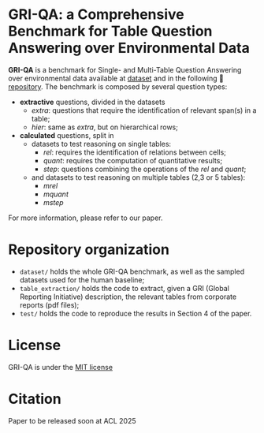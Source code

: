 # GRI-QA: a Comprehensive Benchmark for Table Question Answering over Environmental Data

**GRI-QA** is a benchmark for Single- and Multi-Table Question Answering over environmental data available at [dataset](./dataset/) and in the following 🤗 [repository](https://huggingface.co/datasets/lucacontalbo/GRI-QA). The benchmark is composed by several question types:  
- **extractive** questions, divided in the datasets  
  - *extra*: questions that require the identification of relevant span(s) in a table;  
  - *hier*: same as *extra*, but on hierarchical rows;  
- **calculated** questions, split in  
  - datasets to test reasoning on single tables:  
    - *rel*: requires the identification of relations between cells;  
    - *quant*: requires the computation of quantitative results;  
    - *step*: questions combining the operations of the *rel* and *quant*;  
  - and datasets to test reasoning on multiple tables (2,3 or 5 tables):  
    - *mrel*  
    - *mquant*  
    - *mstep*  

For more information, please refer to our paper.

# Repository organization

- `dataset/` holds the whole GRI-QA benchmark, as well as the sampled datasets used for the human baseline;
- `table_extraction/` holds the code to extract, given a GRI (Global Reporting Initiative) description, the relevant tables from corporate reports (pdf files);
- `test/` holds the code to reproduce the results in Section 4 of the paper.

# License

GRI-QA is under the [MIT license](./LICENSE)

# Citation

Paper to be released soon at ACL 2025
